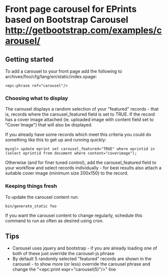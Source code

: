 # Front page carousel for EPrints based on Bootstrap Carousel http://getbootstrap.com/examples/carousel/

## Getting started

To add a carousel to your front page add the following to archives/foo/cfg/lang/en/static/index.xpage:

````
<epc:phrase ref="carousel"/>
````

### Choosing what to display

The carousel displays a random selection of your "featured" records - that is, records where the carousel_featured field is set to TRUE. If the record has a cover image attached (ie. uploaded image with content field set to "Cover Image") that will also be displayed.

If you already have some records which meet this criteria you could do something like this to get up and running quickly:

```
mysql> update eprint set carousel_featured="TRUE" where eprintid in (select eprintid from document where content="coverimage");
```

Otherwise (and for finer tuned control), add the carousel_featured field to your workflow and select records individually - for best results also attach a suitable cover image (minimum size 200x150) to the record.

### Keeping things fresh

To update the carousel content run:

````
bin/generate_static foo
````

If you want the carousel content to change regularly, schedule this command to run as often as desired using cron.

## Tips

* Carousel uses jquery and bootstrap - if you are already loading one of both of these just override the carousel-js phrase
* By default 5 randomly selected "featured" records are shown in the carousel - to show more (or less) override the carousel phrase and change the "<epc:print expr="carousel(5)"/>" line
